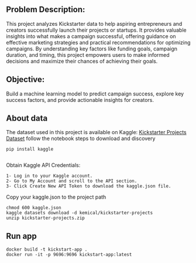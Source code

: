 ## Problem Description:

This project analyzes Kickstarter data to help aspiring entrepreneurs and creators successfully launch their projects or startups. It provides valuable insights into what makes a campaign successful, offering guidance on effective marketing strategies and practical recommendations for optimizing campaigns. By understanding key factors like funding goals, campaign duration, and timing, this project empowers users to make informed decisions and maximize their chances of achieving their goals.
## Objective:

Build a machine learning model to predict campaign success, explore key success factors, and provide actionable insights for creators.

## About data

The dataset used in this project is available on Kaggle: [Kickstarter Projects Dataset](https://www.kaggle.com/datasets/kemical/kickstarter-projects)
follow the notebook steps to download and discovery
```shell
pip install kaggle


```
Obtain Kaggle API Credentials:

``` shell
1- Log in to your Kaggle account.
2- Go to My Account and scroll to the API section.
3- Click Create New API Token to download the kaggle.json file.

```
Copy your kaggle.json to the project path
``` shell
chmod 600 kaggle.json
kaggle datasets download -d kemical/kickstarter-projects
unzip kickstarter-projects.zip
```

## Run app

``` shell
docker build -t kickstart-app .
docker run -it -p 9696:9696 kickstart-app:latest
```

